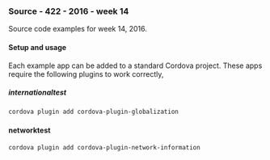 ### Source - 422 - 2016 - week 14

Source code examples for week 14, 2016.

#### Setup and usage
Each example app can be added to a standard Cordova project. These apps require the following plugins to work correctly,

##### internationaltest

```bash
cordova plugin add cordova-plugin-globalization
```

#### networktest

```bash
cordova plugin add cordova-plugin-network-information
```
